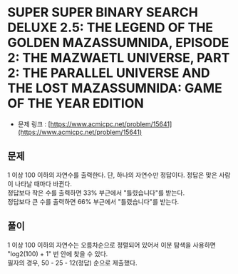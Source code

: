 # SUPER SUPER BINARY SEARCH DELUXE 2.5: THE LEGEND OF THE GOLDEN MAZASSUMNIDA, EPISODE 2: THE MAZWAETL UNIVERSE, PART 2: THE PARALLEL UNIVERSE AND THE LOST MAZASSUMNIDA: GAME OF THE YEAR EDITION

- 문제 링크 : [https://www.acmicpc.net/problem/15641](https://www.acmicpc.net/problem/15641)

## 문제

1 이상 100 이하의 자연수를 출력한다. 단, 하나의 자연수만 정답이다. 정답은 맞은 사람이 나타날 때마다 바뀐다.  
정답보다 작은 수를 출력하면 33% 부근에서 "틀렸습니다"를 받는다.  
정답보다 큰 수를 출력하면 66% 부근에서 "틀렸습니다"를 받는다.

## 풀이

1 이상 100 이하의 자연수는 오름차순으로 정렬되어 있어서 이분 탐색을 사용하면 "log2(100) + 1" 번 안에 찾을 수 있다.  
필자의 경우, 50 - 25 - 12(정답) 순으로 제출했다.

